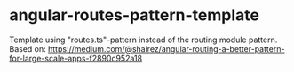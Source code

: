 # angular-routes-pattern-template

Template using "routes.ts"-pattern instead of the routing module pattern. <br>
Based on:
https://medium.com/@shairez/angular-routing-a-better-pattern-for-large-scale-apps-f2890c952a18
